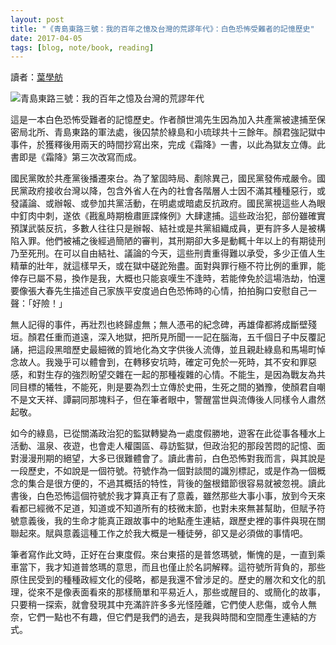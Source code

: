 ```yaml
---
layout: post
title: "《青島東路三號：我的百年之憶及台灣的荒謬年代》：白色恐怖受難者的記憶歷史"
date: 2017-04-05
tags: [blog, note/book, reading]
---
```


讀者：[葉學舫](https://www.facebook.com/sharefun010407)

![青島東路三號：我的百年之憶及台灣的荒謬年代](https://imgur.com/24lIhsh.png)

這是一本白色恐怖受難者的記憶歷史。作者顏世鴻先生因為加入共產黨被逮捕至保密局北所、青島東路的軍法處，後囚禁於綠島和小琉球共十三餘年。顏君強記獄中事件，於獲釋後用兩天的時間抄寫出來，完成《霜降》一書，以此為獄友立傳。此書即是《霜降》第三次改寫而成。

<!--more-->

國民黨敗於共產黨後播遷來台。為了鞏固時局、剷除異己，國民黨發佈戒嚴令。國民黨政府接收台灣以降，包含外省人在內的社會各階層人士因不滿其種種惡行，或發議論、或辦報、或參加共黨活動，在明處或暗處反抗政府。國民黨視這些人為眼中釘肉中刺，遂依《戡亂時期檢肅匪諜條例》大肆逮捕。這些政治犯，部份雖確實預謀武裝反抗，多數人往往只是辦報、結社或是共黨組織成員，更有許多人是被構陷入罪。他們被補之後經過簡陋的審判，其刑期卻大多是動輒十年以上的有期徒刑乃至死刑。在可以自由結社、議論的今天，這些刑責重得難以承受，多少正值人生精華的壯年，就這樣早夭，或在獄中磋跎殆盡。面對與罪行極不符比例的重罪，能倖存已屬不易，換作是我，大概也只能哀嘆生不逢時，若能倖免於這場浩劫，怕還要像張大春先生描述自己家族平安度過白色恐怖時的心情，拍拍胸口安慰自己一聲：「好險！」

無人記得的事件，再壯烈也終歸虛無；無人憑弔的紀念碑，再雄偉都將成斷壁殘垣。顏君任重而道遠，深入地獄，把所見所聞一一記在腦海，五千個日子中反覆記誦，把這段黑暗歷史最細微的質地化為文字供後人流傳，並且親赴綠島和馬場町悼念故人。我幾乎可以體會到，在轉移安坑時，確定可免於一死時，其不安和罪惡感，和對生存的強烈盼望交雜在一起的那種複雜的心情。不能生，是因為戰友為共同目標的犧牲，不能死，則是要為烈士立傳於史冊，生死之間的猶豫，使顏君自嘲不是文天祥、譚嗣同那塊料子，但在筆者眼中，警醒當世與流傳後人同樣令人肅然起敬。

如今的綠島，已從關滿政治犯的監獄轉變為一處度假勝地，遊客在此從事各種水上活動、溫泉、夜遊，也會走人權園區、尋訪監獄，但政治犯的那段苦悶的記憶、面對漫漫刑期的絕望，大多已很難體會了。讀此書前，白色恐怖對我而言，與其說是一段歷史，不如說是一個符號。符號作為一個對談間的識別標記，或是作為一個概念的集合是很方便的，不過其概括的特性，背後的盤根錯節很容易就被忽視。讀此書後，白色恐怖這個符號於我才算真正有了意義，雖然那些大事小事，放到今天來看都已經微不足道，知道或不知道所有的枝微末節，也對未來無甚幫助，但賦予符號意義後，我的生命才能真正跟故事中的地點產生連結，跟歷史裡的事件與現在關聯起來。賦與意義這種工作之於我大概是一種徒勞，卻又是必須做的事情吧。

筆者寫作此文時，正好在台東度假。來台東搭的是普悠瑪號，慚愧的是，一直到乘車當下，我才知道普悠瑪的意思，而且也僅止於名詞解釋。這符號所背負的，那些原住民受到的種種政經文化的侵略，都是我還不曾涉足的。歷史的層次和文化的肌理，從來不是像表面看來的那樣簡單和平易近人，那些或醒目的、或簡化的故事，只要稍一探索，就會發現其中充滿許許多多光怪陸離，它們使人悲傷，或令人無奈，它們一點也不有趣，但它們是我們的過去，是我與時間和空間產生連結的方式。
